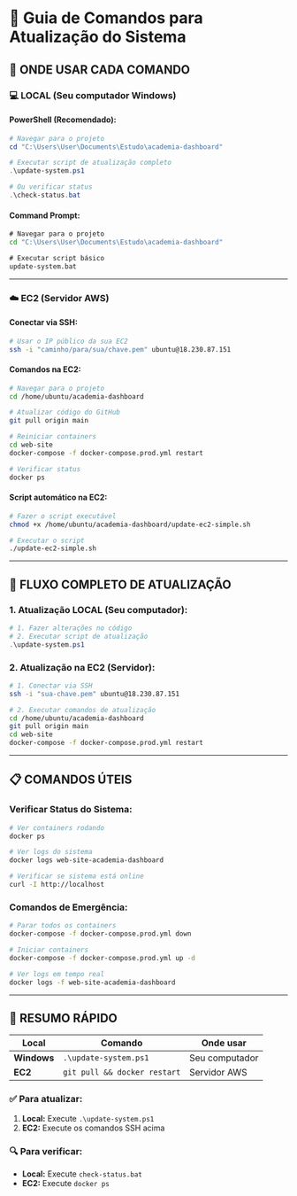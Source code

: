 # 🔄 Guia de Comandos para Atualização do Sistema

## 📍 **ONDE USAR CADA COMANDO**

### **💻 LOCAL (Seu computador Windows)**

#### **PowerShell (Recomendado):**
```powershell
# Navegar para o projeto
cd "C:\Users\User\Documents\Estudo\academia-dashboard"

# Executar script de atualização completo
.\update-system.ps1

# Ou verificar status
.\check-status.bat
```

#### **Command Prompt:**
```cmd
# Navegar para o projeto
cd "C:\Users\User\Documents\Estudo\academia-dashboard"

# Executar script básico
update-system.bat
```

---

### **☁️ EC2 (Servidor AWS)**

#### **Conectar via SSH:**
```bash
# Usar o IP público da sua EC2
ssh -i "caminho/para/sua/chave.pem" ubuntu@18.230.87.151
```

#### **Comandos na EC2:**
```bash
# Navegar para o projeto
cd /home/ubuntu/academia-dashboard

# Atualizar código do GitHub
git pull origin main

# Reiniciar containers
cd web-site
docker-compose -f docker-compose.prod.yml restart

# Verificar status
docker ps
```

#### **Script automático na EC2:**
```bash
# Fazer o script executável
chmod +x /home/ubuntu/academia-dashboard/update-ec2-simple.sh

# Executar o script
./update-ec2-simple.sh
```

---

## 🚀 **FLUXO COMPLETO DE ATUALIZAÇÃO**

### **1. Atualização LOCAL (Seu computador):**
```powershell
# 1. Fazer alterações no código
# 2. Executar script de atualização
.\update-system.ps1
```

### **2. Atualização na EC2 (Servidor):**
```bash
# 1. Conectar via SSH
ssh -i "sua-chave.pem" ubuntu@18.230.87.151

# 2. Executar comandos de atualização
cd /home/ubuntu/academia-dashboard
git pull origin main
cd web-site
docker-compose -f docker-compose.prod.yml restart
```

---

## 📋 **COMANDOS ÚTEIS**

### **Verificar Status do Sistema:**
```bash
# Ver containers rodando
docker ps

# Ver logs do sistema
docker logs web-site-academia-dashboard

# Verificar se sistema está online
curl -I http://localhost
```

### **Comandos de Emergência:**
```bash
# Parar todos os containers
docker-compose -f docker-compose.prod.yml down

# Iniciar containers
docker-compose -f docker-compose.prod.yml up -d

# Ver logs em tempo real
docker logs -f web-site-academia-dashboard
```

---

## 🎯 **RESUMO RÁPIDO**

| Local | Comando | Onde usar |
|-------|---------|-----------|
| **Windows** | `.\update-system.ps1` | Seu computador |
| **EC2** | `git pull && docker restart` | Servidor AWS |

### **✅ Para atualizar:**
1. **Local:** Execute `.\update-system.ps1`
2. **EC2:** Execute os comandos SSH acima

### **🔍 Para verificar:**
- **Local:** Execute `check-status.bat`
- **EC2:** Execute `docker ps`



